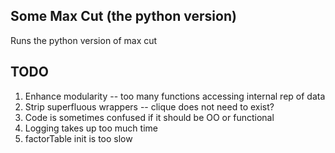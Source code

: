 Some Max Cut (the python version)
--------

Runs the python version of max cut

TODO
----

1. Enhance modularity -- too many functions accessing internal rep of data
2. Strip superfluous wrappers -- clique does not need to exist?
3. Code is sometimes confused if it should be OO or functional
4. Logging takes up too much time
5. factorTable init is too slow

